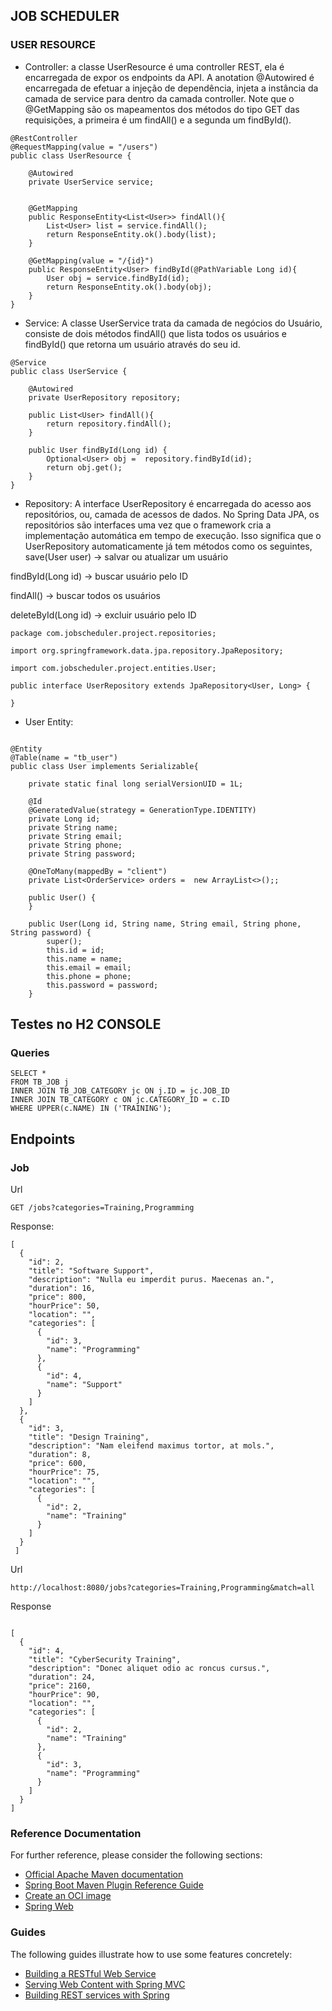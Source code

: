 ## JOB SCHEDULER


### USER RESOURCE

* Controller:  a classe UserResource é uma controller REST, ela é encarregada de expor os endpoints da API. A anotation @Autowired é encarregada de efetuar a injeção de dependência, injeta a instância da camada de service para dentro da camada controller. Note que o @GetMapping são os mapeamentos dos métodos do tipo GET das requisições, a primeira é um findAll() e a segunda um findById(). 

```
@RestController
@RequestMapping(value = "/users")
public class UserResource {
	
	@Autowired
	private UserService service;
	
	
	@GetMapping
	public ResponseEntity<List<User>> findAll(){
		List<User> list = service.findAll();
		return ResponseEntity.ok().body(list);
	}
	
	@GetMapping(value = "/{id}")
	public ResponseEntity<User> findById(@PathVariable Long id){
		User obj = service.findById(id);
		return ResponseEntity.ok().body(obj);
	}
}

```

* Service: A classe UserService trata da camada de negócios do Usuário, consiste de dois métodos findAll() que lista todos os usuários e findById() que retorna um usuário através do seu id.
 
```
@Service
public class UserService {

	@Autowired
	private UserRepository repository;
	
	public List<User> findAll(){
		return repository.findAll();
	}
	
	public User findById(Long id) {
	 	Optional<User> obj =  repository.findById(id);
		return obj.get();
	}
}
```

* Repository: A interface UserRepository é encarregada do acesso aos repositórios, ou, camada de acessos de dados. No Spring Data JPA, os repositórios são interfaces uma vez que o framework cria a implementação automática em tempo de execução. Isso significa que o UserRepository automaticamente já tem métodos como os seguintes, <br>
save(User user) → salvar ou atualizar um usuário <br>

findById(Long id) → buscar usuário pelo ID <br>

findAll() → buscar todos os usuários <br>

deleteById(Long id) → excluir usuário pelo ID <br>

```
package com.jobscheduler.project.repositories;

import org.springframework.data.jpa.repository.JpaRepository;

import com.jobscheduler.project.entities.User;

public interface UserRepository extends JpaRepository<User, Long> {
	
}
```

* User Entity: 

```

@Entity
@Table(name = "tb_user")
public class User implements Serializable{
	
	private static final long serialVersionUID = 1L;
	
	@Id
	@GeneratedValue(strategy = GenerationType.IDENTITY)
	private Long id;
	private String name;
	private String email;
	private String phone;
	private String password;
	
	@OneToMany(mappedBy = "client")
	private List<OrderService> orders =  new ArrayList<>();; 
	
	public User() {
	}

	public User(Long id, String name, String email, String phone, String password) {
		super();
		this.id = id;
		this.name = name;
		this.email = email;
		this.phone = phone;
		this.password = password;
	}

```
## Testes no H2 CONSOLE


### Queries

```
SELECT * 
FROM TB_JOB j
INNER JOIN TB_JOB_CATEGORY jc ON j.ID = jc.JOB_ID
INNER JOIN TB_CATEGORY c ON jc.CATEGORY_ID = c.ID
WHERE UPPER(c.NAME) IN ('TRAINING');
```

## Endpoints

### Job

Url

```
GET /jobs?categories=Training,Programming
```
Response:

```
[
  {
    "id": 2,
    "title": "Software Support",
    "description": "Nulla eu imperdit purus. Maecenas an.",
    "duration": 16,
    "price": 800,
    "hourPrice": 50,
    "location": "",
    "categories": [
      {
        "id": 3,
        "name": "Programming"
      },
      {
        "id": 4,
        "name": "Support"
      }
    ]
  },
  {
    "id": 3,
    "title": "Design Training",
    "description": "Nam eleifend maximus tortor, at mols.",
    "duration": 8,
    "price": 600,
    "hourPrice": 75,
    "location": "",
    "categories": [
      {
        "id": 2,
        "name": "Training"
      }
    ]
  }
 ]

```
Url

```
http://localhost:8080/jobs?categories=Training,Programming&match=all
```
Response

```

[
  {
    "id": 4,
    "title": "CyberSecurity Training",
    "description": "Donec aliquet odio ac roncus cursus.",
    "duration": 24,
    "price": 2160,
    "hourPrice": 90,
    "location": "",
    "categories": [
      {
        "id": 2,
        "name": "Training"
      },
      {
        "id": 3,
        "name": "Programming"
      }
    ]
  }
]

```

### Reference Documentation
For further reference, please consider the following sections:

* [Official Apache Maven documentation](https://maven.apache.org/guides/index.html)
* [Spring Boot Maven Plugin Reference Guide](https://docs.spring.io/spring-boot/3.5.4/maven-plugin)
* [Create an OCI image](https://docs.spring.io/spring-boot/3.5.4/maven-plugin/build-image.html)
* [Spring Web](https://docs.spring.io/spring-boot/3.5.4/reference/web/servlet.html)

### Guides
The following guides illustrate how to use some features concretely:

* [Building a RESTful Web Service](https://spring.io/guides/gs/rest-service/)
* [Serving Web Content with Spring MVC](https://spring.io/guides/gs/serving-web-content/)
* [Building REST services with Spring](https://spring.io/guides/tutorials/rest/)
